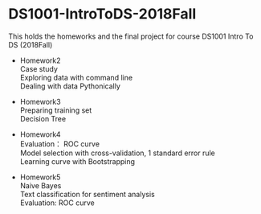 # DS1001-IntroToDS-2018Fall
This holds the homeworks and the final project for course DS1001 Intro To DS (2018Fall)

- Homework2  
Case study  
Exploring data with command line  
Dealing with data Pythonically  
  
- Homework3  
Preparing training set  
Decision Tree  
  
- Homework4  
Evaluation： ROC curve  
Model selection with cross-validation, 1 standard error rule  
Learning curve with Bootstrapping  

- Homework5  
Naive Bayes  
Text classification for sentiment analysis  
Evaluation: ROC curve  
